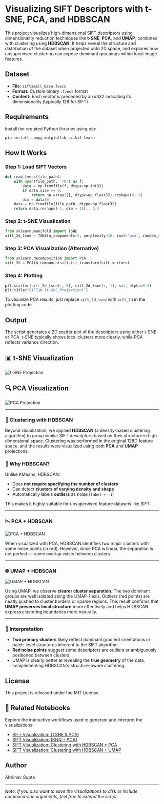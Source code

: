 # Visualizing SIFT Descriptors with t-SNE, PCA, and HDBSCAN

This project visualizes high-dimensional SIFT descriptors using dimensionality reduction techniques like **t-SNE**, **PCA**, and **UMAP**, combined with clustering using **HDBSCAN**. It helps reveal the structure and distribution of the dataset when projected onto 2D space, and explores how unsupervised clustering can expose dominant groupings within local image features.

## Dataset

* **File:** `siftsmall_base.fvecs`
* **Format:** Custom binary `.fvecs` format
* **Content:** Each vector is preceded by an int32 indicating its dimensionality (typically 128 for SIFT)

## Requirements

Install the required Python libraries using pip:

```bash
pip install numpy matplotlib scikit-learn
```

## How It Works

### Step 1: Load SIFT Vectors

```python
def read_fvecs(file_path):
    with open(file_path, 'rb') as f:
        data = np.fromfile(f, dtype=np.int32)
        if data.size == 0:
            return np.array([], dtype=np.float32).reshape(0, 0)
        dim = data[0]
    data = np.fromfile(file_path, dtype=np.float32)
    return data.reshape(-1, dim + 1)[:, 1:]
```

### Step 2: t-SNE Visualization

```python
from sklearn.manifold import TSNE
sift_2d_tsne = TSNE(n_components=2, perplexity=30, init='pca', random_state=42).fit_transform(sift_vectors)
```

### Step 3: PCA Visualization (Alternative)

```python
from sklearn.decomposition import PCA
sift_2d = PCA(n_components=2).fit_transform(sift_vectors)
```

### Step 4: Plotting

```python
plt.scatter(sift_2d_tsne[:, 0], sift_2d_tsne[:, 1], s=1, alpha=0.5)
plt.title("SIFT1M (t-SNE Projection)")
```

To visualize PCA results, just replace `sift_2d_tsne` with `sift_2d` in the plotting code.

## Output

The script generates a 2D scatter plot of the descriptors using either t-SNE or PCA. t-SNE typically shows local clusters more clearly, while PCA reflects variance direction.

## 📊 t-SNE Visualization

![t-SNE Projection](../images/tsne_projection.png)

## 🔍 PCA Visualization

![PCA Projection](../images/pca_kmeans_clusters.png)

---

### 🧠 Clustering with HDBSCAN

Beyond visualization, we applied **HDBSCAN** (a density-based clustering algorithm) to group similar SIFT descriptors based on their structure in high-dimensional space. Clustering was performed in the original 128D feature space, and the results were visualized using both **PCA** and **UMAP** projections.

### 📍 Why HDBSCAN?

Unlike KMeans, HDBSCAN:

* Does **not require specifying the number of clusters**
* Can detect **clusters of varying density and shape**
* Automatically labels **outliers** as noise (`label = -1`)

This makes it highly suitable for unsupervised feature datasets like SIFT.

---

### 📉 PCA + HDBSCAN

![PCA + HDBSCAN](../images/sift_hdbscan_clusters.png)

When visualized with PCA, HDBSCAN identifies two major clusters with some noise points (in red). However, since PCA is linear, the separation is not perfect — some overlap exists between clusters.

---

### 🌐 UMAP + HDBSCAN

![UMAP + HDBSCAN](../images/umap_hdbscan_clusters.png)

Using UMAP, we observe **clearer cluster separation**. The two dominant groups are well isolated along the UMAP-1 axis. Outliers (red points) are neatly pushed to cluster borders or sparse regions. This result confirms that **UMAP preserves local structure** more effectively and helps HDBSCAN express clustering boundaries more naturally.

---

### 🧠 Interpretation

* **Two primary clusters** likely reflect dominant gradient orientations or patch-level structures inherent to the SIFT algorithm.
* **Red noise points** suggest some descriptors are outliers or ambiguously positioned between clusters.
* UMAP is clearly better at revealing the **true geometry** of the data, complementing HDBSCAN's structure-aware clustering.

## License

This project is released under the MIT License.

## 🔗 Related Notebooks

Explore the interactive workflows used to generate and interpret the visualizations:

* [SIFT Visualization: (TSNE & PCA)](../experiments/notebooks/visualize_sift_tsne_pca.ipynb)
* [SIFT Visualization: (KNN + PCA)](../experiments/notebooks/visualize_sift_knn_pca_clustering.ipynb)
* [SIFT Visualization: Clustering with HDBSCAN + PCA](../experiments/notebooks/hdbscan_pca_clustering.ipynb)
* [SIFT Visualization: Clustering with HDBSCAN + UMAP](../experiments/notebooks/hdbscan_umap_clustering.ipynb)

## Author

Abhinav Gupta

---

*Note: If you also want to save the visualizations to disk or include command-line arguments, feel free to extend the script.*

